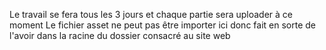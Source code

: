 Le travail se fera tous les 3 jours et chaque partie sera uploader à ce moment
Le fichier asset ne peut pas être importer ici donc fait en sorte de l'avoir dans la racine du dossier consacré au site web
